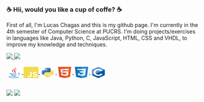 ### ☕ Hii, would you like a cup of coffe? ☕



First of all, I'm Lucas Chagas and this is my github page. I'm currently in the 4th semester of Computer Science at PUCRS. 
I'm doing projects/exercises in languages like Java, Python, C, JavaScript, HTML, CSS and VHDL, to improve my knowledge and techniques.

<div>
  <a href="https://github.com/IGamerBrasil">
  <img height="160em" src="https://github-readme-stats.vercel.app/api?username=IGamerBrasil&show_icons=true&theme=dark&include_all_commits=true&count_private=true"/>
  <img height="160em" src="https://github-readme-stats.vercel.app/api/top-langs/?username=IGamerBrasil&layout=compact&langs_count=7&theme=dark"/>
</div>

<div style="display: inline_block"><br>
<img align="center" alt="Lucas_Chagas-Java" height="30" width="40" src="https://raw.githubusercontent.com/devicons/devicon/master/icons/java/java-original.svg">
<img align="center" alt="Lucas_Chagas-Js" height="30" width="40" src="https://raw.githubusercontent.com/devicons/devicon/master/icons/javascript/javascript-plain.svg">
<img align="center" alt="Lucas_Chagas-Python" height="30" width="40" src="https://raw.githubusercontent.com/devicons/devicon/master/icons/python/python-original.svg">
<img align="center" alt="Lucas_Chagas-HTML" height="30" width="40" src="https://raw.githubusercontent.com/devicons/devicon/master/icons/html5/html5-original.svg">
<img align="center" alt="Lucas_Chagas-CSS" height="30" width="40" src="https://raw.githubusercontent.com/devicons/devicon/master/icons/css3/css3-original.svg">
<img align="center" alt="Lucas_Chagas-C" height="30" width="40" src="https://raw.githubusercontent.com/devicons/devicon/master/icons/c/c-original.svg">
</div>

##
  
<div> 
<a href = "IGamerBrasil:lucascchagas02@gmail.com"><img src="https://img.shields.io/badge/-Gmail-%23333?style=for-the-badge&logo=gmail&logoColor=white" target="_blank"></a>
<a href="https://www.linkedin.com/in/lucas-chagas-4b8b5421a/" target="_blank"><img src="https://img.shields.io/badge/-LinkedIn-%230077B5?style=for-the-badge&logo=linkedin&logoColor=white" target="_blank"></a>
</div>
 
